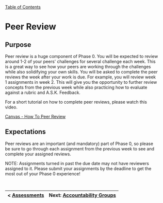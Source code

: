 [Table of Contents](README.md)

# Peer Review

## Purpose

Peer review is a huge component of Phase 0. You will be expected to review around 1-2 of your peers' challenges for several challenge each week. This is a great way to see how your peers are working through the challenges while also solidifying your own skills. You will be asked to complete the peer reviews the week after your work is due. For example, you will review week 1 assignments in week 2. This will give you the opportunity to further review concepts from the previous week while also practicing how to evaluate against a rubric and A.S.K. Feedback.

For a short tutorial on how to complete peer reviews, please watch this video.

[Canvas - How To Peer Review ](https://player.vimeo.com/video/74966150)

## Expectations

Peer reviews are an important (and mandatory) part of Phase 0, so please be sure to go through each assignment from the previous week to see and complete your assigned reviews.

NOTE: Assignments turned in past the due date may not have reviewers assigned to it. Please submit your assignments by the deadline to get the most out of your Phase 0 experience!

<br>

|< [Assessments](assessments.md)|Next: [Accountability Groups](accountability-groups.md)|
|---|---|